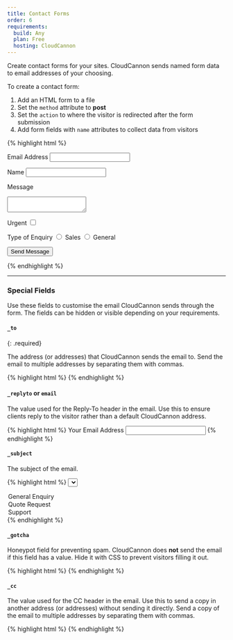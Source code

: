 ```yaml
---
title: Contact Forms
order: 6
requirements:
  build: Any
  plan: Free
  hosting: CloudCannon
---
```


Create contact forms for your sites. CloudCannon sends named form data to email addresses of your choosing.

To create a contact form:

1. Add an HTML form to a file
2. Set the `method` attribute to **post**
3. Set the `action` to where the visitor is redirected after the form submission
4. Add form fields with `name` attributes to collect data from visitors

{% highlight html %}
<form method="post" action="/success.html">
  <label>Email Address</label>
  <input type="text" name="email">

  <label>Name</label>
  <input type="text" name="name">

  <label>Message</label>
  <textarea name="message"></textarea>

  <label>Urgent</label>
  <input type="checkbox" name="urgent">

  <label>Type of Enquiry</label>
  <input type="radio" name="_subject" value="Sales Enquiry"> Sales
  <input type="radio" name="_subject" value="General Enquiry"> General

  <input type="hidden" name="_to" value="sales@example.com,support@example.com">
  <input type="hidden" name="_cc" value="sales.tracker@example.com">
  <input type="text" name="_gotcha" style="display: none;">

  <input type="submit" value="Send Message">
</form>
{% endhighlight %}

---

### Special Fields

Use these fields to customise the email CloudCannon sends through the form. The fields can be hidden or visible depending on your requirements.

#### `_to`
{: .required}

The address (or addresses) that CloudCannon sends the email to.
Send the email to multiple addresses by separating them with commas.

{% highlight html %}
<input type="hidden" name="_to" value="contact@example.com">
{% endhighlight %}

#### `_replyto` or `email`

The value used for the Reply-To header in the email.
Use this to ensure clients reply to the visitor rather than a default CloudCannon address.

{% highlight html %}
<label>
  Your Email Address
  <input type="text" name="_replyto">
 </label>
{% endhighlight %}

#### `_subject`

The subject of the email.

{% highlight html %}
<select name="_subject">
  <option>General Enquiry</option>
  <option>Quote Request</option>
  <option>Support</option>
</select>
{% endhighlight %}

#### `_gotcha`

Honeypot field for preventing spam.
CloudCannon does **not** send the email if this field has a value.
Hide it with CSS to prevent visitors filling it out.

{% highlight html %}
<input type="text" name="_gotcha" style="display: none;">
{% endhighlight %}

#### `_cc`

The value used for the CC header in the email.
Use this to send a copy in another address (or addresses) without sending it directly.
Send a copy of the email to multiple addresses by separating them with commas.

{% highlight html %}
<input type="hidden" name="_cc" value="contact@example.com">
{% endhighlight %}
